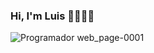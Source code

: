 ### Hi, I'm Luis 👋👩🏾‍💻

![Programador web_page-0001](https://user-images.githubusercontent.com/68491477/174459783-0c3ff208-29e1-4f87-8c64-ca940784c814.jpg)


<!--
**lui364/lui364** is a ✨ _special_ ✨ repository because its `README.md` (this file) appears on your GitHub profile.


Here are some ideas to get you started:

- 🔭 I’m currently working on ...
- 🌱 I’m currently learning ...
- 👯 I’m looking to collaborate on ...
- 🤔 I’m looking for help with ...
- 💬 Ask me about ...
- 📫 How to reach me: ...
- 😄 Pronouns: ...
- ⚡ Fun fact: ...
-->

